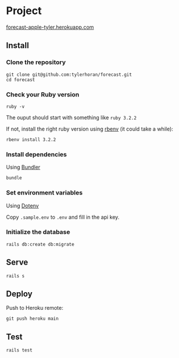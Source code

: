 # Project

[forecast-apple-tyler.herokuapp.com](https://forecast-apple-tyler.herokuapp.com)

## Install

### Clone the repository

```shell
git clone git@github.com:tylerhoran/forecast.git
cd forecast
```

### Check your Ruby version

```shell
ruby -v
```

The ouput should start with something like `ruby 3.2.2`

If not, install the right ruby version using [rbenv](https://github.com/rbenv/rbenv) (it could take a while):

```shell
rbenv install 3.2.2
```

### Install dependencies

Using [Bundler](https://github.com/bundler/bundler)

```shell
bundle
```

### Set environment variables

Using [Dotenv](https://github.com/bkeepers/dotenv)

Copy `.sample.env` to `.env` and fill in the api key.

### Initialize the database

```shell
rails db:create db:migrate
```

## Serve

```shell
rails s
```

## Deploy

Push to Heroku remote:

```shell
git push heroku main
```

## Test

```shell
rails test
```
